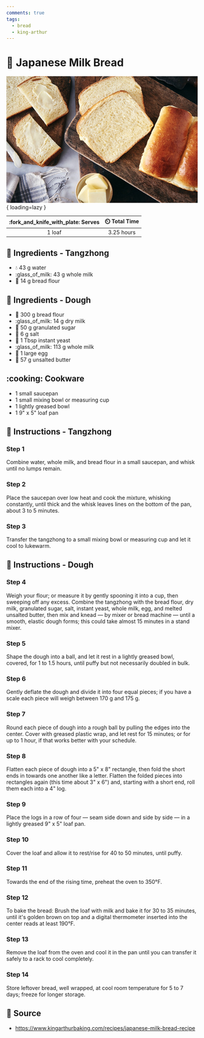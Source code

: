 ```yaml
---
comments: true
tags:
  - bread
  - king-arthur
---
```

# :bread: Japanese Milk Bread

![Japanese Milk Bread][1]{ loading=lazy }

| :fork_and_knife_with_plate: Serves | :timer_clock: Total Time |
|:----------------------------------:|:-----------------------: |
| 1 loaf | 3.25 hours |

## :salt: Ingredients - Tangzhong

- :droplet: 43 g water
- :glass_of_milk: 43 g whole milk
- :ear_of_rice: 14 g bread flour

## :salt: Ingredients - Dough

- :ear_of_rice: 300 g bread flour
- :glass_of_milk: 14 g dry milk
- :candy: 50 g granulated sugar
- :salt: 6 g salt
- :microbe: 1 Tbsp instant yeast
- :glass_of_milk: 113 g whole milk
- :egg: 1 large egg
- :butter: 57 g unsalted butter

## :cooking: Cookware

- 1 small saucepan
- 1 small mixing bowl or measuring cup
- 1 lightly greased bowl
- 1 9" x 5" loaf pan

## :pencil: Instructions - Tangzhong

### Step 1

Combine water, whole milk, and bread flour in a small saucepan, and whisk until no lumps remain.

### Step 2

Place the saucepan over low heat and cook the mixture, whisking constantly, until thick and the whisk leaves lines on
the bottom of the pan, about 3 to 5 minutes.

### Step 3

Transfer the tangzhong to a small mixing bowl or measuring cup and let it cool to lukewarm.

## :pencil: Instructions - Dough

### Step 4

Weigh your flour; or measure it by gently spooning it into a cup, then sweeping off any excess. Combine the tangzhong
with the bread flour, dry milk, granulated sugar, salt, instant yeast, whole milk, egg, and melted unsalted butter,
then mix and knead — by mixer or bread machine — until a smooth, elastic dough forms; this could take almost 15
minutes in a stand mixer.

### Step 5

Shape the dough into a ball, and let it rest in a lightly greased bowl, covered, for 1 to 1.5 hours, until puffy but not
necessarily doubled in bulk.

### Step 6

Gently deflate the dough and divide it into four equal pieces; if you have a scale each piece will weigh between 170 g
and 175 g.

### Step 7

Round each piece of dough into a rough ball by pulling the edges into the center. Cover with greased plastic wrap, and
let rest for 15 minutes; or for up to 1 hour, if that works better with your schedule.

### Step 8

Flatten each piece of dough into a 5" x 8" rectangle, then fold the short ends in towards one another like a letter.
Flatten the folded pieces into rectangles again (this time about 3" x 6") and, starting with a short end, roll them each
into a 4" log.

### Step 9

Place the logs in a row of four — seam side down and side by side — in a lightly greased 9" x 5" loaf pan.

### Step 10

Cover the loaf and allow it to rest/rise for 40 to 50 minutes, until puffy.

### Step 11

Towards the end of the rising time, preheat the oven to 350°F.

### Step 12

To bake the bread: Brush the loaf with milk and bake it for 30 to 35 minutes, until it's golden brown on top and a
digital thermometer inserted into the center reads at least 190°F.

### Step 13

Remove the loaf from the oven and cool it in the pan until you can transfer it safely to a rack to cool completely.

### Step 14

Store leftover bread, well wrapped, at cool room temperature for 5 to 7 days; freeze for longer storage.

## :link: Source

- <https://www.kingarthurbaking.com/recipes/japanese-milk-bread-recipe>

[1]: <../assets/images/japanese-milk-bread.jpg>
